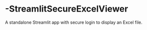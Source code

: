 # -StreamlitSecureExcelViewer
A standalone Streamlit app with secure login to display an Excel file.
